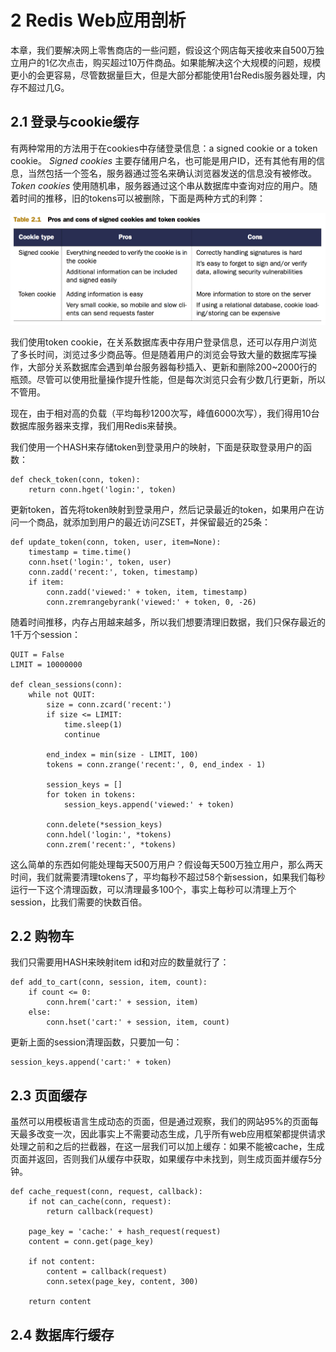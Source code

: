 # 2 Redis Web应用剖析

本章，我们要解决网上零售商店的一些问题，假设这个网店每天接收来自500万独立用户的1亿次点击，购买超过10万件商品。如果能解决这个大规模的问题，规模更小的会更容易，尽管数据量巨大，但是大部分都能使用1台Redis服务器处理，内存不超过几G。

## 2.1 登录与cookie缓存

有两种常用的方法用于在cookies中存储登录信息：a signed cookie or a token cookie。 _Signed cookies_ 主要存储用户名，也可能是用户ID，还有其他有用的信息，当然包括一个签名，服务器通过签名来确认浏览器发送的信息没有被修改。 _Token cookies_ 使用随机串，服务器通过这个串从数据库中查询对应的用户。随着时间的推移，旧的tokens可以被删除，下面是两种方式的利弊：

![](/assets/QQ20160804-1@2x.png)

我们使用token cookie，在关系数据库表中存用户登录信息，还可以存用户浏览了多长时间，浏览过多少商品等。但是随着用户的浏览会导致大量的数据库写操作，大部分关系数据库会遇到单台服务器每秒插入、更新和删除200~2000行的瓶颈。尽管可以使用批量操作提升性能，但是每次浏览只会有少数几行更新，所以不管用。

现在，由于相对高的负载（平均每秒1200次写，峰值6000次写），我们得用10台数据库服务器来支撑，我们用Redis来替换。

我们使用一个HASH来存储token到登录用户的映射，下面是获取登录用户的函数：

```
def check_token(conn, token):
    return conn.hget('login:', token)
```

更新token，首先将token映射到登录用户，然后记录最近的token，如果用户在访问一个商品，就添加到用户的最近访问ZSET，并保留最近的25条：

```
def update_token(conn, token, user, item=None):
    timestamp = time.time()
    conn.hset('login:', token, user)
    conn.zadd('recent:', token, timestamp)
    if item:
        conn.zadd('viewed:' + token, item, timestamp)
        conn.zremrangebyrank('viewed:' + token, 0, -26)
```

随着时间推移，内存占用越来越多，所以我们想要清理旧数据，我们只保存最近的1千万个session：

```
QUIT = False
LIMIT = 10000000

def clean_sessions(conn):
    while not QUIT:
        size = conn.zcard('recent:')
        if size <= LIMIT:
            time.sleep(1)
            continue
        
        end_index = min(size - LIMIT, 100)
        tokens = conn.zrange('recent:', 0, end_index - 1)
        
        session_keys = []
        for token in tokens:
            session_keys.append('viewed:' + token)
        
        conn.delete(*session_keys)
        conn.hdel('login:', *tokens)
        conn.zrem('recent:', *tokens)
```

这么简单的东西如何能处理每天500万用户？假设每天500万独立用户，那么两天时间，我们就需要清理tokens了，平均每秒不超过58个新session，如果我们每秒运行一下这个清理函数，可以清理最多100个，事实上每秒可以清理上万个session，比我们需要的快数百倍。

## 2.2 购物车

我们只需要用HASH来映射item id和对应的数量就行了：

```
def add_to_cart(conn, session, item, count):
    if count <= 0:
        conn.hrem('cart:' + session, item)
    else:
        conn.hset('cart:' + session, item, count)
```

更新上面的session清理函数，只要加一句：

```
session_keys.append('cart:' + token)
```

## 2.3 页面缓存

虽然可以用模板语言生成动态的页面，但是通过观察，我们的网站95%的页面每天最多改变一次，因此事实上不需要动态生成，几乎所有web应用框架都提供请求处理之前和之后的拦截器，在这一层我们可以加上缓存：如果不能被cache，生成页面并返回，否则我们从缓存中获取，如果缓存中未找到，则生成页面并缓存5分钟。

```
def cache_request(conn, request, callback): 
    if not can_cache(conn, request):
        return callback(request)
    
    page_key = 'cache:' + hash_request(request)
    content = conn.get(page_key)
    
    if not content:
        content = callback(request)
        conn.setex(page_key, content, 300)
    
    return content
```

## 2.4 数据库行缓存

